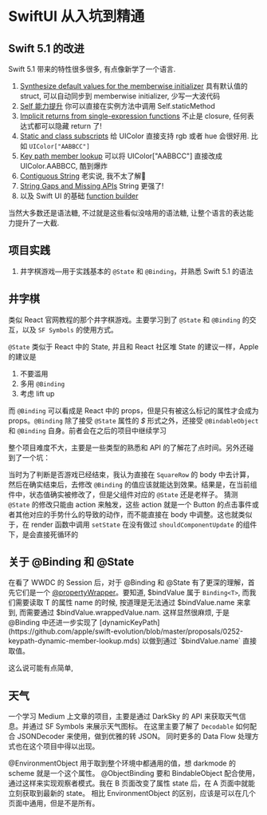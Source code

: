 # SwiftUI 从入坑到精通


## Swift 5.1 的改进

Swift 5.1 带来的特性很多很多, 有点像新学了一个语言.

1. [Synthesize default values for the memberwise initializer](https://github.com/apple/swift-evolution/blob/master/proposals/0242-default-values-memberwise.md) 具有默认值的 struct, 可以自动同步到 memberwise initializer, 少写一大波代码
2. [Self 能力提升](https://github.com/apple/swift-evolution/blob/master/proposals/0068-universal-self.md) 你可以直接在实例方法中调用 Self.staticMethod 
3. [Implicit returns from single-expression functions](https://github.com/apple/swift-evolution/blob/master/proposals/0255-omit-return.md) 不止是 closure, 任何表达式都可以隐藏 return 了!
4. [Static and class subscripts](https://github.com/apple/swift-evolution/blob/master/proposals/0254-static-subscripts.md) 给 UIColor 直接支持 rgb 或者 hue 会很好用. 比如 `UIColor["AABBCC"]`
5. [Key path member lookup](https://github.com/apple/swift-evolution/blob/master/proposals/0252-keypath-dynamic-member-lookup.md) 可以将 UIColor["AABBCC"] 直接改成 UIColor.AABBCC, 酷到爆炸
6. [Contiguous String](https://github.com/apple/swift-evolution/blob/master/proposals/0247-contiguous-strings.md) 老实说, 我不太了解🌚
7. [String Gaps and Missing APIs](https://github.com/apple/swift-evolution/blob/master/proposals/0248-string-gaps-missing-apis.md) String 更强了!
8. 以及 Swift UI 的基础 [function builder](https://github.com/apple/swift-evolution/blob/9992cf3c11c2d5e0ea20bee98657d93902d5b174/proposals/XXXX-function-builders.md)

当然大多数还是语法糖, 不过就是这些看似没啥用的语法糖, 让整个语言的表达能力提升了一大截.


## 项目实践

1. 井字棋游戏—用于实践基本的 `@State` 和 `@Binding`，并熟悉 Swift 5.1 的语法

## 井字棋

类似 React 官网教程的那个井字棋游戏。主要学习到了 `@State` 和 `@Binding` 的交互，以及 `SF Symbols` 的使用方式。

`@State` 类似于 React 中的 State, 并且和 React 社区堆 State 的建议一样，Apple 的建议是

1. 不要滥用
2. 多用 `@Binding`
3. 考虑 lift up

而 `@Binding` 可以看成是 React 中的 props，但是只有被这么标记的属性才会成为 props。`@Binding` 除了接受 `@State` 属性的 _\$_ 形式之外，还接受 `@BindableObject` 和 `@Binding` 自身。前者会在之后的项目中继续学习

整个项目难度不大，主要是一些类型的熟悉和 API 的了解花了点时间。另外还碰到了一个坑：

当时为了判断是否游戏已经结束，我认为直接在 `SquareRow` 的 body 中去计算，然后在确实结束后，去修改 `@Binding` 的值应该就能达到效果。结果是，在当前组件中，状态值确实被修改了，但是父组件对应的 `@State` 还是老样子。
猜测 `@State` 的修改只能由 action 来触发，这些 action 就是一个 Button 的点击事件或者其他对应的手势什么的导致的动作，而不能直接在 body 中调整。这也就类似于，在 render 函数中调用 `setState` 在没有做过 `shouldComponentUpdate` 的组件下，是会直接死循环的

## 关于 @Binding 和 @State

在看了 WWDC 的 Session 后，对于 @Binding 和 @State 有了更深的理解，首先它们是一个 [@propertyWrapper](https://github.com/apple/swift-evolution/blob/master/proposals/0258-property-wrappers.md#introduction)。要知道, $bindValue 属于 `Binding<T>`, 而我们需要读取 T 的属性 name 的时候, 按道理是无法通过 $bindValue.name 来拿到, 而需要通过 $bindValue.wrappedValue.nam. 这样显然很麻烦,
于是 @Binding 中还进一步实现了 [dynamicKeyPath](https://github.com/apple/swift-evolution/blob/master/proposals/0252-keypath-dynamic-member-lookup.mds) 以做到通过 `$bindValue.name` 直接取值。

这么说可能有点简单, 

## 天气

一个学习 Medium 上文章的项目，主要是通过 DarkSky 的 API 来获取天气信息。并通过 SF Symbols 来展示天气图标。
在这里主要了解了 `Decodable` 如何配合 JSONDecoder 来使用，做到优雅的转 JSON。
同时更多的 Data Flow 处理方式也在这个项目中得以出现。

@EnvironmentObject 用于取到整个环境中都通用的值，想 darkmode 的 scheme 就是一个这个属性。
@ObjectBinding 要和 BindableObject 配合使用，通过这样来实现观察者模式。我在 B 页面改变了属性 state 后，在 A 页面中就能立刻获取到最新的 state。
相比 EnvironmentObject 的区别，应该是可以在几个页面中通用，但是不是所有。
